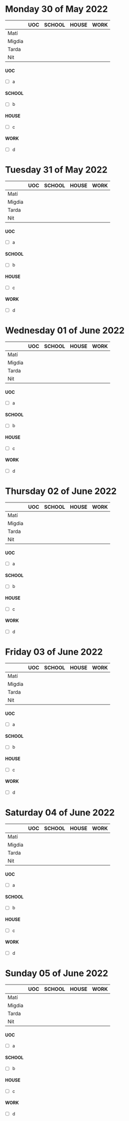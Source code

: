 # Monday 30 of May  2022

|     |  UOC |  SCHOOL |  HOUSE | WORK |
| --- | --- | --- | --- | --- |
| Matí 	 |		|		|		|		|
| Migdia |		|		|		|		|
| Tarda  |		|		|		|		|
| Nit  	 |		|		|		|		|


#### UOC
- [ ] a

#### SCHOOL
- [ ] b

#### HOUSE
- [ ] c

#### WORK
- [ ] d

# Tuesday 31 of May  2022

|     |  UOC |  SCHOOL |  HOUSE | WORK |
| --- | --- | --- | --- | --- |
| Matí 	 |		|		|		|		|
| Migdia |		|		|		|		|
| Tarda  |		|		|		|		|
| Nit  	 |		|		|		|		|


#### UOC
- [ ] a

#### SCHOOL
- [ ] b

#### HOUSE
- [ ] c

#### WORK
- [ ] d

# Wednesday 01 of June  2022

|     |  UOC |  SCHOOL |  HOUSE | WORK |
| --- | --- | --- | --- | --- |
| Matí 	 |		|		|		|		|
| Migdia |		|		|		|		|
| Tarda  |		|		|		|		|
| Nit  	 |		|		|		|		|


#### UOC
- [ ] a

#### SCHOOL
- [ ] b

#### HOUSE
- [ ] c

#### WORK
- [ ] d

# Thursday 02 of June  2022

|     |  UOC |  SCHOOL |  HOUSE | WORK |
| --- | --- | --- | --- | --- |
| Matí 	 |		|		|		|		|
| Migdia |		|		|		|		|
| Tarda  |		|		|		|		|
| Nit  	 |		|		|		|		|


#### UOC
- [ ] a

#### SCHOOL
- [ ] b

#### HOUSE
- [ ] c

#### WORK
- [ ] d

# Friday 03 of June  2022

|     |  UOC |  SCHOOL |  HOUSE | WORK |
| --- | --- | --- | --- | --- |
| Matí 	 |		|		|		|		|
| Migdia |		|		|		|		|
| Tarda  |		|		|		|		|
| Nit  	 |		|		|		|		|


#### UOC
- [ ] a

#### SCHOOL
- [ ] b

#### HOUSE
- [ ] c

#### WORK
- [ ] d

# Saturday 04 of June  2022

|     |  UOC |  SCHOOL |  HOUSE | WORK |
| --- | --- | --- | --- | --- |
| Matí 	 |		|		|		|		|
| Migdia |		|		|		|		|
| Tarda  |		|		|		|		|
| Nit  	 |		|		|		|		|


#### UOC
- [ ] a

#### SCHOOL
- [ ] b

#### HOUSE
- [ ] c

#### WORK
- [ ] d

# Sunday 05 of June  2022

|     |  UOC |  SCHOOL |  HOUSE | WORK |
| --- | --- | --- | --- | --- |
| Matí 	 |		|		|		|		|
| Migdia |		|		|		|		|
| Tarda  |		|		|		|		|
| Nit  	 |		|		|		|		|


#### UOC
- [ ] a

#### SCHOOL
- [ ] b

#### HOUSE
- [ ] c

#### WORK
- [ ] d

